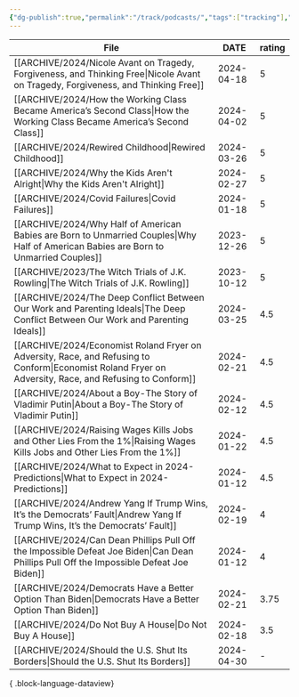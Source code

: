 ```yaml
---
{"dg-publish":true,"permalink":"/track/podcasts/","tags":["tracking"],"noteIcon":"","created":"2024-04-02 14:27","updated":"2024-04-02 14:28"}
---
```


| File                                                                                                                                                       | DATE       | rating |
| ---------------------------------------------------------------------------------------------------------------------------------------------------------- | ---------- | ------ |
| [[ARCHIVE/2024/Nicole Avant on Tragedy, Forgiveness, and Thinking Free\|Nicole Avant on Tragedy, Forgiveness, and Thinking Free]]                       | 2024-04-18 | 5      |
| [[ARCHIVE/2024/How the Working Class Became America’s Second Class\|How the Working Class Became America’s Second Class]]                               | 2024-04-02 | 5      |
| [[ARCHIVE/2024/Rewired Childhood\|Rewired Childhood]]                                                                                                   | 2024-03-26 | 5      |
| [[ARCHIVE/2024/Why the Kids Aren't Alright\|Why the Kids Aren't Alright]]                                                                               | 2024-02-27 | 5      |
| [[ARCHIVE/2024/Covid Failures\|Covid Failures]]                                                                                                         | 2024-01-18 | 5      |
| [[ARCHIVE/2024/Why Half of American Babies are Born to Unmarried Couples\|Why Half of American Babies are Born to Unmarried Couples]]                   | 2023-12-26 | 5      |
| [[ARCHIVE/2023/The Witch Trials of J.K. Rowling\|The Witch Trials of J.K. Rowling]]                                                                     | 2023-10-12 | 5      |
| [[ARCHIVE/2024/The Deep Conflict Between Our Work and Parenting Ideals\|The Deep Conflict Between Our Work and Parenting Ideals]]                       | 2024-03-25 | 4.5    |
| [[ARCHIVE/2024/Economist Roland Fryer on Adversity, Race, and Refusing to Conform\|Economist Roland Fryer on Adversity, Race, and Refusing to Conform]] | 2024-02-21 | 4.5    |
| [[ARCHIVE/2024/About a Boy-The Story of Vladimir Putin\|About a Boy-The Story of Vladimir Putin]]                                                       | 2024-02-12 | 4.5    |
| [[ARCHIVE/2024/Raising Wages Kills Jobs and Other Lies From the 1%\|Raising Wages Kills Jobs and Other Lies From the 1%]]                               | 2024-01-22 | 4.5    |
| [[ARCHIVE/2024/What to Expect in 2024- Predictions\|What to Expect in 2024- Predictions]]                                                               | 2024-01-12 | 4.5    |
| [[ARCHIVE/2024/Andrew Yang If Trump Wins, It’s the Democrats’ Fault\|Andrew Yang If Trump Wins, It’s the Democrats’ Fault]]                             | 2024-02-19 | 4      |
| [[ARCHIVE/2024/Can Dean Phillips Pull Off the Impossible Defeat Joe Biden\|Can Dean Phillips Pull Off the Impossible Defeat Joe Biden]]                 | 2024-01-12 | 4      |
| [[ARCHIVE/2024/Democrats Have a Better Option Than Biden\|Democrats Have a Better Option Than Biden]]                                                   | 2024-02-21 | 3.75   |
| [[ARCHIVE/2024/Do Not Buy A House\|Do Not Buy A House]]                                                                                                 | 2024-02-18 | 3.5    |
| [[ARCHIVE/2024/Should the U.S. Shut Its Borders\|Should the U.S. Shut Its Borders]]                                                                     | 2024-04-30 | \-     |

{ .block-language-dataview}

